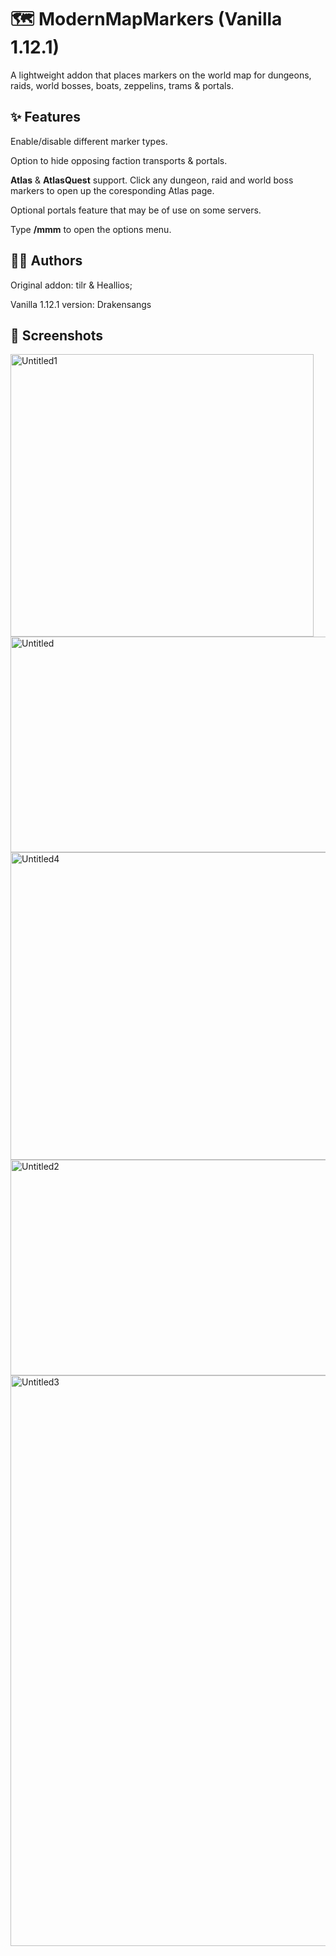 # 🗺️ **ModernMapMarkers** (Vanilla 1.12.1)

A lightweight addon that places markers on the world map for dungeons, raids, world bosses, boats, zeppelins, trams & portals.

## ✨ **Features**

 Enable/disable different marker types.
 
 Option to hide opposing faction transports & portals.
 
 **Atlas** & **AtlasQuest** support. Click any dungeon, raid and world boss markers to open up the coresponding Atlas page.
 
 Optional portals feature that may be of use on some servers.
 
 Type **/mmm** to open the options menu.

## 👨‍💻 **Authors**

Original addon: tilr & Heallios; 

Vanilla 1.12.1 version: Drakensangs

## 📸 **Screenshots**

<img width="485" height="452" alt="Untitled1" src="https://github.com/user-attachments/assets/0cccf109-9ac8-44fe-9f17-b058ff1db440" />
<img width="605" height="345" alt="Untitled" src="https://github.com/user-attachments/assets/7637e0bb-d2c5-4318-b375-6368f4294bce" />
<img width="659" height="492" alt="Untitled4" src="https://github.com/user-attachments/assets/4937930a-a429-4bda-8558-76dfde689289" />
<img width="752" height="345" alt="Untitled2" src="https://github.com/user-attachments/assets/f5ad8d6c-9833-45cb-8c46-453b65cd7559" />
<img width="1767" height="913" alt="Untitled3" src="https://github.com/user-attachments/assets/f5ae3d20-2ea1-44d9-b21a-177316c68cf9" />
